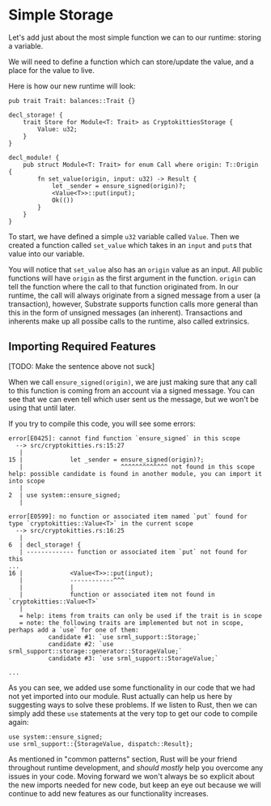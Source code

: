 Simple Storage
===

Let's add just about the most simple function we can to our runtime: storing a variable.

We will need to define a function which can store/update the value, and a place for the value to live.

Here is how our new runtime will look:

```
pub trait Trait: balances::Trait {}

decl_storage! {
    trait Store for Module<T: Trait> as CryptokittiesStorage {
        Value: u32;
    }
}

decl_module! {
    pub struct Module<T: Trait> for enum Call where origin: T::Origin {
        fn set_value(origin, input: u32) -> Result {
            let _sender = ensure_signed(origin)?;
            <Value<T>>::put(input);
            Ok(())
        }
    }
}
```

To start, we have defined a simple `u32` variable called `Value`. Then we created a function called `set_value` which takes in an `input` and `put`s that value into our variable.

You will notice that `set_value` also has an `origin` value as an input. All public functions will have `origin` as the first argument in the function. `origin` can tell the function where the call to that function originated from. In our runtime, the call will always originate from a signed message from a user (a transaction), however, Substrate supports function calls more general than this in the form of unsigned messages (an inherent). Transactions and inherents make up all possibe calls to the runtime, also called extrinsics.

## Importing Required Features

[TODO: Make the sentence above not suck]

When we call `ensure_signed(origin)`, we are just making sure that any call to this function is coming from an account via a signed message. You can see that we can even tell which user sent us the message, but we won't be using that until later.

If you try to compile this code, you will see some errors:

```
error[E0425]: cannot find function `ensure_signed` in this scope
  --> src/cryptokitties.rs:15:27
   |
15 |             let _sender = ensure_signed(origin)?;
   |                           ^^^^^^^^^^^^^ not found in this scope
help: possible candidate is found in another module, you can import it into scope
   |
2  | use system::ensure_signed;
   |

error[E0599]: no function or associated item named `put` found for type `cryptokitties::Value<T>` in the current scope
  --> src/cryptokitties.rs:16:25
   |
6  | decl_storage! {
   | ------------- function or associated item `put` not found for this
...
16 |             <Value<T>>::put(input);
   |             ------------^^^
   |             |
   |             function or associated item not found in `cryptokitties::Value<T>`
   |
   = help: items from traits can only be used if the trait is in scope
   = note: the following traits are implemented but not in scope, perhaps add a `use` for one of them:
           candidate #1: `use srml_support::Storage;`
           candidate #2: `use srml_support::storage::generator::StorageValue;`
           candidate #3: `use srml_support::StorageValue;`

...
```

As you can see, we added use some functionality in our code that we had not yet imported into our module. Rust actually can help us here by suggesting ways to solve these problems. If we listen to Rust, then we can simply add these `use` statements at the very top to get our code to compile again:

```
use system::ensure_signed;
use srml_support::{StorageValue, dispatch::Result};
```

As mentioned in "common patterns" section, Rust will be your friend throughout runtime development, and *should mostly* help you overcome any issues in your code. Moving forward we won't always be so explicit about the new imports needed for new code, but keep an eye out because we will continue to add new features as our functionality increases.